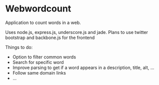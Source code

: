 Webwordcount
=========

Application to count words in a web.

Uses node.js, express.js, underscore.js and jade.
Plans to use twitter bootstrap and backbone.js for the frontend

Things to do:

- Option to filter common words
- Search for specific word
- Improve parsing to get if a word appears in a description, title, alt, ...
- Follow same domain links
- ...
